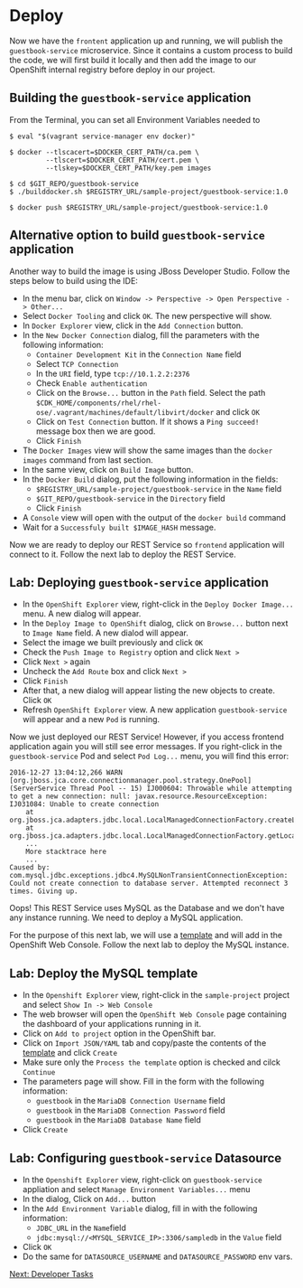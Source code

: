 Deploy
======
Now we have the `frontent` application up and running, we will publish the `guestbook-service` microservice. Since it contains a custom process to build the code, we will first build it locally and then add the image to our OpenShift internal registry before deploy in our project.

Building the `guestbook-service` application
--------------------------------------------
From the Terminal, you can set all Environment Variables needed to
```
$ eval "$(vagrant service-manager env docker)"
```

```
$ docker --tlscacert=$DOCKER_CERT_PATH/ca.pem \
         --tlscert=$DOCKER_CERT_PATH/cert.pem \
         --tlskey=$DOCKER_CERT_PATH/key.pem images
```

```
$ cd $GIT_REPO/guestbook-service
$ ./builddocker.sh $REGISTRY_URL/sample-project/guestbook-service:1.0
```

```
$ docker push $REGISTRY_URL/sample-project/guestbook-service:1.0
```

Alternative option to build `guestbook-service` application
-----------------------------------------------------------
Another way to build the image is using JBoss Developer Studio. Follow the steps below to build using the IDE:

* In the  menu bar, click on `Window -> Perspective -> Open Perspective -> Other...`
* Select `Docker Tooling` and click `OK`. The new perspective will show.
* In `Docker Explorer` view, click in the `Add Connection` button.
* In the `New Docker Connection` dialog, fill the parameters with the following information:
    * `Container Development Kit` in the `Connection Name` field
    * Select `TCP Connection`
    * In the `URI` field, type `tcp://10.1.2.2:2376`
    * Check `Enable authentication`
    * Click on the `Browse...` button in the `Path` field. Select the path `$CDK_HOME/components/rhel/rhel-ose/.vagrant/machines/default/libvirt/docker` and click `OK`
    * Click on `Test Connection` button. If it shows a `Ping succeed!` message box then we are good.
    * Click `Finish`
* The `Docker Images` view will show the same images than the `docker images` command from last section.
* In the same view, click on `Build Image` button.
* In the `Docker Build` dialog, put the following information in the fields:
    * `$REGISTRY_URL/sample-project/guestbook-service` in the `Name` field
    * `$GIT_REPO/guestbook-service` in the `Directory` field
    * Click `Finish`
* A `Console` view will open with the output of the `docker build` command
* Wait for a `Successfuly built $IMAGE_HASH` message.

Now we are ready to deploy our REST Service so `frontend` application will connect to it. Follow the next lab to deploy the REST Service.

Lab: Deploying `guestbook-service` application
----------------------------------------------
* In the `OpenShift Explorer` view, right-click in the `Deploy Docker Image...` menu. A new dialog will appear.
* In the `Deploy Image to OpenShift` dialog, click on `Browse...` button next to `Image Name` field. A new dialod will appear.
* Select the image we built previously and click `OK`
* Check the `Push Image to Registry` option and click `Next >`
* Click `Next >` again
* Uncheck the `Add Route` box and click `Next >`
* Click `Finish`
* After that, a new dialog will appear listing the new objects to create. Click `OK`
* Refresh `OpenShift Explorer` view. A new application `guestbook-service` will appear and a new `Pod` is running.

Now we just deployed our REST Service! However, if you access frontend application again you will still see error messages. If you right-click in the `guestbook-service` Pod and select `Pod Log...` menu, you will find this error:
```
2016-12-27 13:04:12,266 WARN  [org.jboss.jca.core.connectionmanager.pool.strategy.OnePool] (ServerService Thread Pool -- 15) IJ000604: Throwable while attempting to get a new connection: null: javax.resource.ResourceException: IJ031084: Unable to create connection
	at org.jboss.jca.adapters.jdbc.local.LocalManagedConnectionFactory.createLocalManagedConnection(LocalManagedConnectionFactory.java:343)
	at org.jboss.jca.adapters.jdbc.local.LocalManagedConnectionFactory.getLocalManagedConnection(LocalManagedConnectionFactory.java:350)
    ...
    More stacktrace here
    ...
Caused by: com.mysql.jdbc.exceptions.jdbc4.MySQLNonTransientConnectionException: Could not create connection to database server. Attempted reconnect 3 times. Giving up.
```
Oops! This REST Service uses MySQL as the Database and we don't have any instance running. We need to deploy a MySQL application.

For the purpose of this next lab, we will use a [template](https://raw.githubusercontent.com/openshift/openshift-ansible/master/roles/openshift_examples/files/examples/v1.4/db-templates/mariadb-ephemeral-template.json) and will add in the OpenShift Web Console. Follow the next lab to deploy the MySQL instance.

Lab: Deploy the MySQL template
------------------------------
* In the `Openshift Explorer` view, right-click in the `sample-project` project and select `Show In -> Web Console`
* The web browser will open the `OpenShift Web Console` page containing the dashboard of your applications running in it.
* Click on `Add to project` option in the OpenShift bar.
* Click on `Import JSON/YAML` tab and copy/paste the contents of the [template](https://raw.githubusercontent.com/openshift/openshift-ansible/master/roles/openshift_examples/files/examples/v1.4/db-templates/mariadb-ephemeral-template.json) and click `Create`
* Make sure only the `Process the template` option is checked and cilck `Continue`
* The parameters page will show. Fill in the form with the following information:
    * `guestbook` in the `MariaDB Connection Username` field
    * `guestbook` in the `MariaDB Connection Password` field
    * `guestbook` in the `MariaDB Database Name` field
* Click `Create`

Lab: Configuring `guestbook-service` Datasource
-----------------------------------------------
* In the `Openshift Explorer` view, right-click on `guestbook-service` appliation and select `Manage Environment Variables...` menu
* In the dialog, Click on `Add...` button
* In the `Add Environment Variable` dialog, fill in with the following information:
    * `JDBC_URL` in the `Name`field
    * `jdbc:mysql://<MYSQL_SERVICE_IP>:3306/sampledb` in the `Value` field
* Click `OK`
* Do the same for `DATASOURCE_USERNAME` and `DATASOURCE_PASSWORD` env vars.

[Next: Developer Tasks](https://github.com/rimolive/openshift-development-workshop/blob/master/workshop/developer-tasks.md)